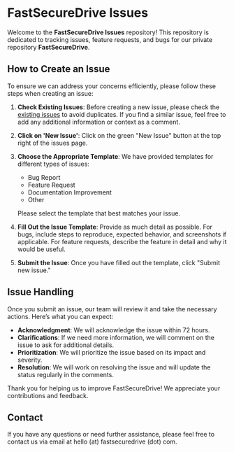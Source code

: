 
# FastSecureDrive Issues

Welcome to the **FastSecureDrive Issues** repository! This repository is dedicated to tracking issues, feature requests, and bugs for our private repository **FastSecureDrive**. 

## How to Create an Issue

To ensure we can address your concerns efficiently, please follow these steps when creating an issue:

1. **Check Existing Issues**: Before creating a new issue, please check the [existing issues](https://github.com/your-username/fsd-issues/issues) to avoid duplicates. If you find a similar issue, feel free to add any additional information or context as a comment.

2. **Click on 'New Issue'**: Click on the green "New Issue" button at the top right of the issues page.

3. **Choose the Appropriate Template**: We have provided templates for different types of issues:
    - Bug Report
    - Feature Request
    - Documentation Improvement
    - Other

   Please select the template that best matches your issue.

4. **Fill Out the Issue Template**: Provide as much detail as possible. For bugs, include steps to reproduce, expected behavior, and screenshots if applicable. For feature requests, describe the feature in detail and why it would be useful.

5. **Submit the Issue**: Once you have filled out the template, click "Submit new issue."

## Issue Handling

Once you submit an issue, our team will review it and take the necessary actions. Here’s what you can expect:
- **Acknowledgment**: We will acknowledge the issue within 72 hours.
- **Clarifications**: If we need more information, we will comment on the issue to ask for additional details.
- **Prioritization**: We will prioritize the issue based on its impact and severity.
- **Resolution**: We will work on resolving the issue and will update the status regularly in the comments.

Thank you for helping us to improve FastSecureDrive! We appreciate your contributions and feedback.

## Contact

If you have any questions or need further assistance, please feel free to contact us via email at hello (at) fastsecuredrive (dot) com.
